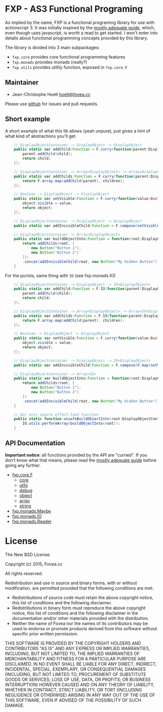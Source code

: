 # FXP - AS3 Functional Programing

As implied by the name, FXP is a functional programing library for use with actionscript 3. It was initially inspired by the [mostly adequate guide](https://github.com/DrBoolean/mostly-adequate-guide), which, even though uses javascript, is worth a read to get started. I won't enter into details about functional programming concepts provided by this library.

The library is divided into 3 main subpackages:
 * `fxp.core` provides core functional programming features
 * `fxp.monads` provides monads (really?)
 * `fxp.utils` provides utility function, exposed in `fxp.core.F`

## Maintainer

 * Jean-Christophe Hoelt <hoelt@fovea.cc>

Please use [github](https://github.com/j3k0/fxp-as3) for issues and pull requests.

## Short example

A short example of what this lib allows (yeah unpure), just gives a hint of what kind of abstractions you'll get.

```actionscript
    // DisplayObjectContainer -> DisplayObject -> DisplayObject
    public static var addChild:Function = F.curry(function(parent:DisplayObjectContainer, child:DisplayObject):DisplayObject {
        parent.addChild(child);
        return child;
    });

    // DisplayObjectContainer -> Array<DisplayObject> -> Array<DisplayObject>
    public static var addChilds:Function = F.curry(function(parent:DisplayObjectContainer, children:Array):Array {
        return F.array.map(addChild(parent), children);
    });

    // Boolean -> DisplayObject -> DisplayObject
    public static var setVisible:Function = F.curry(function(value:Boolean, object:DisplayObject):DisplayObject {
        object.visible = value;
        return object;
    });

    // DisplayObjectContainer -> DisplayObject -> DisplayObject
    public static var addInvisibleChild:Function = F.compose(setVisible(false), addChild);

    // DisplayObjectContainer -> Array<DisplayObject>
    public static var buildObjectInto:Function = function(root:DisplayObjectContainer):Array {
        return addChilds(root, [
            new Button("Button 1"),
            new Button("Button 2")
        ]);
        .concat(addInvisibleChild(root, new Button("My Hidden Button")));
    }
```

For the purists, same thing with `IO` (see fxp.monads.IO)

```actionscript
    // DisplayObjectContainer -> DisplayObject -> IO<DisplayObject>
    public static var addChild:Function = F.IO(function(parent:DisplayObjectContainer, child:DisplayObject):DisplayObject {
        parent.addChild(child);
        return child;
    });

    // DisplayObjectContainer -> Array<DisplayObject> -> Array<IO<DisplayObject>>
    public static var addChilds:Function = F.IO(function(parent:DisplayObjectContainer, children:Array):Array {
        return F.array.map(addChild(parent), children);
    });

    // Boolean -> DisplayObject -> DisplayObject
    public static var setVisible:Function = F.curry(function(value:Boolean, object:DisplayObject):DisplayObject {
        object.visible = value;
        return object;
    });

    // DisplayObjectContainer -> DisplayObject -> IO<DisplayObject>
    public static var addInvisibleChild:Function = F.compose(F.map(setVisible(false)), addChild);

    // DisplayObjectContainer -> Array<IO>
    public static var buildObjectInto:Function = function(root:DisplayObjectContainer):Array {
        return addChilds(root, [
            new Button("Button 1"),
            new Button("Button 2")
        ])
        .concat(addInvisibleChild(root, new Button("My Hidden Button")));
    }

    // Our only unpure effect-land function
    public static function unsafeBuildObjectInto(root:DisplayObjectContainer):void {
        IO.utils.performArray(buildObjectInto(root));
    }
```

## API Documentation

**Important notice**: all functions provided by the API are "curried". If you don't know what that means, please read the [mostly adequate guide](https://github.com/DrBoolean/mostly-adequate-guide) before going any further.

 * [fxp.core.F](doc/fxp.core.F.md)
   * [core](doc/fxp.core.F.md)
   * [utils](doc/fxp.core.F.utils.md)
   * [debug](doc/fxp.core.F.debug.md)
   * [object](doc/fxp.core.F.object.md)
   * [array](doc/fxp.core.F.array.md)
   * [string](doc/fxp.core.F.string.md)
 * [fxp.monads.Maybe](doc/fxp.monads.Maybe.md)
 * [fxp.monads.IO](doc/fxp.monads.IO.md)
 * [fxp.monads.Reader](doc/fxp.monads.Reader.md)

# License

The New BSD License.

Copyright (c) 2015, Fovea.cc

All rights reserved.

Redistribution and use in source and binary forms, with or without modification, are permitted provided that the following conditions are met:
 * Redistributions of source code must retain the above copyright notice, this list of conditions and the following disclaimer.
 * Redistributions in binary form must reproduce the above copyright notice, this list of conditions and the following disclaimer in the documentation and/or other materials provided with the distribution.
 * Neither the name of Fovea nor the names of its contributors may be used to endorse or promote products derived from this software without specific prior written permission.

THIS SOFTWARE IS PROVIDED BY THE COPYRIGHT HOLDERS AND CONTRIBUTORS "AS IS" AND ANY EXPRESS OR IMPLIED WARRANTIES, INCLUDING, BUT NOT LIMITED TO, THE IMPLIED WARRANTIES OF MERCHANTABILITY AND FITNESS FOR A PARTICULAR PURPOSE ARE DISCLAIMED. IN NO EVENT SHALL <COPYRIGHT HOLDER> BE LIABLE FOR ANY DIRECT, INDIRECT, INCIDENTAL, SPECIAL, EXEMPLARY, OR CONSEQUENTIAL DAMAGES (INCLUDING, BUT NOT LIMITED TO, PROCUREMENT OF SUBSTITUTE GOODS OR SERVICES; LOSS OF USE, DATA, OR PROFITS; OR BUSINESS INTERRUPTION) HOWEVER CAUSED AND ON ANY THEORY OF LIABILITY, WHETHER IN CONTRACT, STRICT LIABILITY, OR TORT (INCLUDING NEGLIGENCE OR OTHERWISE) ARISING IN ANY WAY OUT OF THE USE OF THIS SOFTWARE, EVEN IF ADVISED OF THE POSSIBILITY OF SUCH DAMAGE.
